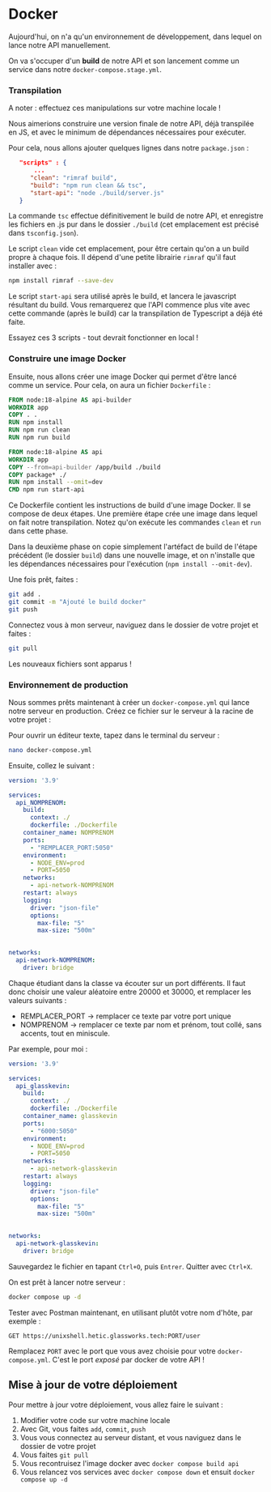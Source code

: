 # Docker

Aujourd'hui, on n'a qu'un environnement de développement, dans lequel on lance notre API manuellement.

On va s'occuper d'un **build** de notre API et son lancement comme un service dans notre `docker-compose.stage.yml`.

### Transpilation

A noter : effectuez ces manipulations sur votre machine locale !

Nous aimerions construire une version finale de notre API, déjà transpilée en JS, et avec le minimum de dépendances nécessaires pour exécuter.

Pour cela, nous allons ajouter quelques lignes dans notre `package.json` :

```json
   "scripts" : {
       ...
      "clean": "rimraf build",
      "build": "npm run clean && tsc",
      "start-api": "node ./build/server.js"
   }
```

La commande `tsc` effectue définitivement le build de notre API, et enregistre les fichiers en .js pur dans le dossier `./build` (cet emplacement est précisé dans `tsconfig.json`).

Le script `clean` vide cet emplacement, pour être certain qu'on a un build propre à chaque fois. Il dépend d'une petite librairie `rimraf` qu'il faut installer avec :

```bash
npm install rimraf --save-dev
```

Le script `start-api` sera utilisé après le build, et lancera le javascript résultant du build. Vous remarquerez que l'API commence plus vite avec cette commande (après le build) car la transpilation de Typescript a déjà été faite.

Essayez ces 3 scripts - tout devrait fonctionner en local !

### Construire une image Docker

Ensuite, nous allons créer une image Docker qui permet d'être lancé comme un service. Pour cela, on aura un fichier  `Dockerfile` :

```Dockerfile
FROM node:18-alpine AS api-builder
WORKDIR app
COPY . .
RUN npm install
RUN npm run clean
RUN npm run build

FROM node:18-alpine AS api
WORKDIR app
COPY --from=api-builder /app/build ./build
COPY package* ./
RUN npm install --omit=dev
CMD npm run start-api
```

Ce Dockerfile contient les instructions de build d'une image Docker. Il se compose de deux étapes. Une première étape crée une image dans lequel on fait notre transpilation. Notez qu'on exécute les commandes `clean`  et `run` dans cette phase.

Dans la deuxième phase on copie simplement l'artéfact de build de l'étape précédent (le dossier `build`) dans une nouvelle image, et on n'installe que les dépendances nécessaires pour l'exécution (`npm install --omit-dev`).

Une fois prêt, faites :

```sh
git add .
git commit -m "Ajouté le build docker"
git push
```

Connectez vous à mon serveur, naviguez dans le dossier de votre projet et faites :

```sh
git pull
```
Les nouveaux fichiers sont apparus !

### Environnement de production

Nous sommes prêts maintenant à créer un `docker-compose.yml` qui lance notre serveur en production. Créez ce fichier sur le serveur à la racine de votre projet : 

Pour ouvrir un éditeur texte, tapez dans le terminal du serveur :

```sh
nano docker-compose.yml
```

Ensuite, collez le suivant :

```yml
version: '3.9'

services:
  api_NOMPRENOM:
    build: 
      context: ./
      dockerfile: ./Dockerfile
    container_name: NOMPRENOM
    ports:
      - "REMPLACER_PORT:5050"
    environment:
      - NODE_ENV=prod
      - PORT=5050      
    networks:
      - api-network-NOMPRENOM
    restart: always
    logging:
      driver: "json-file"
      options:
        max-file: "5"
        max-size: "500m"
    

networks:
  api-network-NOMPRENOM:
    driver: bridge    
```

Chaque étudiant dans la classe va écouter sur un port différents. Il faut donc choisir une valeur aléatoire entre 20000 et 30000, et remplacer les valeurs suivants :

- REMPLACER_PORT &rarr; remplacer ce texte par votre port unique
- NOMPRENOM &rarr; remplacer ce texte par nom et prénom, tout collé, sans accents, tout en miniscule.

Par exemple, pour moi :

```yaml
version: '3.9'

services:
  api_glasskevin:
    build: 
      context: ./
      dockerfile: ./Dockerfile
    container_name: glasskevin
    ports:
      - "6000:5050"
    environment:
      - NODE_ENV=prod
      - PORT=5050      
    networks:
      - api-network-glasskevin
    restart: always
    logging:
      driver: "json-file"
      options:
        max-file: "5"
        max-size: "500m"
    

networks:
  api-network-glasskevin:
    driver: bridge
```

Sauvegardez le fichier en tapant `Ctrl+O`, puis `Entrer`. Quitter avec `Ctrl+X`.

On est prêt à lancer notre serveur :

```bash
docker compose up -d
```

Tester avec Postman maintenant, en utilisant plutôt votre nom d'hôte, par exemple :

```http
GET https://unixshell.hetic.glassworks.tech:PORT/user
```

Remplacez `PORT` avec le port que vous avez choisie pour votre `docker-compose.yml`. C'est le port *exposé* par docker de votre API !


## Mise à jour de votre déploiement

Pour mettre à jour votre déploiement, vous allez faire le suivant :

1. Modifier votre code sur votre machine locale
2. Avec Git, vous faites `add`, `commit`, `push`
3. Vous vous connectez au serveur distant, et vous naviguez dans le dossier de votre projet
4. Vous faites `git pull`
5. Vous recontruisez l'image docker avec `docker compose build api`
6. Vous relancez vos services avec `docker compose down` et ensuit `docker compose up -d`